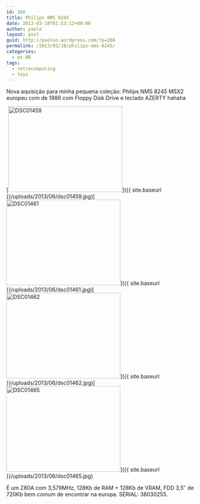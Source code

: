 ```yaml
---
id: 266
title: Philips NMS 8245
date: 2013-03-18T01:53:12+00:00
author: paolo
layout: post
guid: http://paoloo.wordpress.com/?p=266
permalink: /2013/03/18/philips-nms-8245/
categories:
  - pt-BR
tags:
  - retrocomputing
  - toys
---
```

Nova aquisição para minha pequena coleção: Philips NMS 8245 MSX2 europeu com de 1986 com Floppy Disk Drive e teclado AZERTY hahaha

[<img class="alignnone size-medium wp-image-267" alt="DSC01459" src="{{ site.baseurl }}/uploads/2013/06/dsc01459.jpg?w=300" width="300" height="225" srcset="{{ site.baseurl }}/uploads/2013/06/dsc01459.jpg 2048w, {{ site.baseurl }}/uploads/2013/06/dsc01459-300x225.jpg 300w, {{ site.baseurl }}/uploads/2013/06/dsc01459-768x576.jpg 768w, {{ site.baseurl }}/uploads/2013/06/dsc01459-1024x768.jpg 1024w" sizes="(max-width: 300px) 100vw, 300px" />]({{ site.baseurl }}/uploads/2013/06/dsc01459.jpg)[<img class="alignnone size-medium wp-image-268" alt="DSC01461" src="{{ site.baseurl }}/uploads/2013/06/dsc01461.jpg?w=300" width="300" height="225" srcset="{{ site.baseurl }}/uploads/2013/06/dsc01461.jpg 2048w, {{ site.baseurl }}/uploads/2013/06/dsc01461-300x225.jpg 300w, {{ site.baseurl }}/uploads/2013/06/dsc01461-768x576.jpg 768w, {{ site.baseurl }}/uploads/2013/06/dsc01461-1024x768.jpg 1024w" sizes="(max-width: 300px) 100vw, 300px" />]({{ site.baseurl }}/uploads/2013/06/dsc01461.jpg)[<img class="alignnone size-medium wp-image-269" alt="DSC01462" src="{{ site.baseurl }}/uploads/2013/06/dsc01462.jpg?w=300" width="300" height="225" srcset="{{ site.baseurl }}/uploads/2013/06/dsc01462.jpg 2048w, {{ site.baseurl }}/uploads/2013/06/dsc01462-300x225.jpg 300w, {{ site.baseurl }}/uploads/2013/06/dsc01462-768x576.jpg 768w, {{ site.baseurl }}/uploads/2013/06/dsc01462-1024x768.jpg 1024w" sizes="(max-width: 300px) 100vw, 300px" />]({{ site.baseurl }}/uploads/2013/06/dsc01462.jpg)[<img class="alignnone size-medium wp-image-270" alt="DSC01465" src="{{ site.baseurl }}/uploads/2013/06/dsc01465.jpg?w=300" width="300" height="225" srcset="{{ site.baseurl }}/uploads/2013/06/dsc01465.jpg 2048w, {{ site.baseurl }}/uploads/2013/06/dsc01465-300x225.jpg 300w, {{ site.baseurl }}/uploads/2013/06/dsc01465-768x576.jpg 768w, {{ site.baseurl }}/uploads/2013/06/dsc01465-1024x768.jpg 1024w" sizes="(max-width: 300px) 100vw, 300px" />]({{ site.baseurl }}/uploads/2013/06/dsc01465.jpg)

É um Z80A com 3,579MHz, 128Kb de RAM + 128Kb de VRAM, FDD 3,5&#8243; de 720Kb bem comum de encontrar na europa. SERIAL: 38030255.
